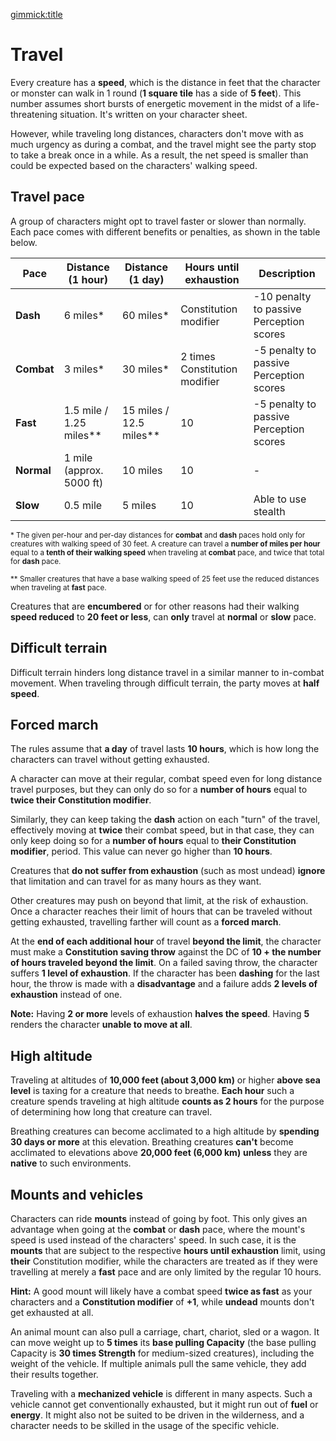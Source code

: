 [gimmick:title](Travel)

# Travel

Every creature has a **speed**, which is the distance in feet that the character or monster can walk in 1 round (**1 square tile** has a side of **5 feet**). This number assumes short bursts of energetic movement in the midst of a life-threatening situation. It's written on your character sheet.

However, while traveling long distances, characters don't move with as much urgency as during a combat, and the travel might see the party stop to take a break once in a while. As a result, the net speed is smaller than could be expected based on the characters' walking speed.

## Travel pace

A group of characters might opt to travel faster or slower than normally. Each pace comes with different benefits or penalties, as shown in the table below.

| Pace       | Distance (1 hour)         | Distance (1 day)          | Hours until exhaustion        | Description                              |
| ---------- | ------------------------- | ------------------------- | ----------------------------- | ---------------------------------------- |
| **Dash**   | 6 miles\*                 | 60 miles\*                | Constitution modifier         | -10 penalty to passive Perception scores |
| **Combat** | 3 miles\*                 | 30 miles\*                | 2 times Constitution modifier | -5 penalty to passive Perception scores  |
| **Fast**   | 1.5 mile / 1.25 miles\*\* | 15 miles / 12.5 miles\*\* | 10                            | -5 penalty to passive Perception scores  |
| **Normal** | 1 mile (approx. 5000 ft)  | 10 miles                  | 10                            | -                                        |
| **Slow**   | 0.5 mile                  | 5 miles                   | 10                            | Able to use stealth                      |

<sup>\* The given per-hour and per-day distances for **combat** and **dash** paces hold only for creatures with walking speed of 30 feet. A creature can travel a **number of miles per hour** equal to a **tenth of their walking speed** when traveling at **combat** pace, and twice that total for **dash** pace.</sup>

<sup>\*\* Smaller creatures that have a base walking speed of 25 feet use the reduced distances when traveling at **fast** pace.</sup>

Creatures that are **encumbered** or for other reasons had their walking **speed reduced** to **20 feet or less**, can **only** travel at **normal** or **slow** pace.

## Difficult terrain

Difficult terrain hinders long distance travel in a similar manner to in-combat movement. When traveling through difficult terrain, the party moves at **half speed**.

## Forced march

The rules assume that **a day** of travel lasts **10 hours**, which is how long the characters can travel without getting exhausted.

A character can move at their regular, combat speed even for long distance travel purposes, but they can only do so for a **number of hours** equal to **twice their Constitution modifier**. 

Similarly, they can keep taking the **dash** action on each "turn" of the travel, effectively moving at **twice** their combat speed, but in that case, they can only keep doing so for a **number of hours** equal to **their Constitution modifier**, period. This value can never go higher than **10 hours**.

Creatures that **do not suffer from exhaustion** (such as most undead) **ignore** that limitation and can travel for as many hours as they want.

Other creatures may push on beyond that limit, at the risk of exhaustion. Once a character reaches their limit of hours that can be traveled without getting exhausted, travelling farther will count as a **forced march**.

At the **end of each additional hour** of travel **beyond the limit**, the character must make a **Constitution saving throw** against the DC of **10 + the number of hours traveled beyond the limit**. On a failed saving throw, the character suffers **1 level of exhaustion**. If the character has been **dashing** for the last hour, the throw is made with a **disadvantage** and a failure adds **2 levels of exhaustion** instead of one.

**Note:** Having **2 or more** levels of exhaustion **halves the speed**. Having **5** renders the character **unable to move at all**.

## High altitude

Traveling at altitudes of **10,000 feet (about 3,000 km)** or higher **above sea level** is taxing for a creature that needs to breathe. **Each hour** such a creature spends traveling at high altitude **counts as 2 hours** for the purpose of determining how long that creature can travel. 

Breathing creatures can become acclimated to a high altitude by **spending 30 days or more** at this elevation. Breathing creatures **can't** become acclimated to elevations above **20,000 feet (6,000 km)** **unless** they are **native** to such environments.

## Mounts and vehicles

Characters can ride **mounts** instead of going by foot. This only gives an advantage when going at the **combat** or **dash** pace, where the mount's speed is used instead of the characters' speed. In such case, it is the **mounts** that are subject to the respective **hours until exhaustion** limit, using **their** Constitution modifier, while the characters are treated as if they were travelling at merely a **fast** pace and are only limited by the regular 10 hours.

**Hint:** A good mount will likely have a combat speed **twice as fast** as your characters and a **Constitution modifier** of **+1**, while **undead** mounts don't get exhausted at all.

An animal mount can also pull a carriage, chart, chariot, sled or a wagon. It can move weight up to **5 times** its **base pulling Capacity** (the base pulling Capacity is **30 times Strength** for medium-sized creatures), including the weight of the vehicle. If multiple animals pull the same vehicle, they add their results together.

Traveling with a **mechanized vehicle** is different in many aspects. Such a vehicle cannot get conventionally exhausted, but it might run out of **fuel** or **energy**. It might also not be suited to be driven in the wilderness, and a character needs to be skilled in the usage of the specific vehicle.